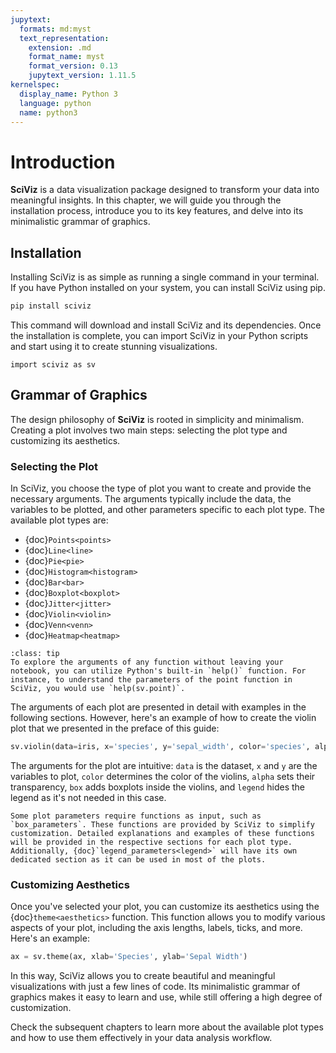 ```yaml
---
jupytext:
  formats: md:myst
  text_representation:
    extension: .md
    format_name: myst
    format_version: 0.13
    jupytext_version: 1.11.5
kernelspec:
  display_name: Python 3
  language: python
  name: python3
---
```


# Introduction

**SciViz** is a data visualization package designed to transform your data into meaningful insights. In this chapter, we will guide you through the installation process, introduce you to its key features, and delve into its minimalistic grammar of graphics.

## Installation

Installing SciViz is as simple as running a single command in your terminal. If you have Python installed on your system, you can install SciViz using pip.

```bash
pip install sciviz
```

This command will download and install SciViz and its dependencies. Once the installation is complete, you can import SciViz in your Python scripts and start using it to create stunning visualizations.

```{code-cell}
import sciviz as sv
```

## Grammar of Graphics

The design philosophy of **SciViz** is rooted in simplicity and minimalism. Creating a plot involves two main steps: selecting the plot type and customizing its aesthetics.

### Selecting the Plot

In SciViz, you choose the type of plot you want to create and provide the necessary arguments. The arguments typically include the data, the variables to be plotted, and other parameters specific to each plot type. The available plot types are:

- {doc}`Points<points>`
- {doc}`Line<line>`
- {doc}`Pie<pie>`
- {doc}`Histogram<histogram>`
- {doc}`Bar<bar>`
- {doc}`Boxplot<boxplot>`
- {doc}`Jitter<jitter>`
- {doc}`Violin<violin>`
- {doc}`Venn<venn>`
- {doc}`Heatmap<heatmap>`


`````{admonition} Tip
:class: tip
To explore the arguments of any function without leaving your notebook, you can utilize Python's built-in `help()` function. For instance, to understand the parameters of the point function in SciViz, you would use `help(sv.point)`.
`````

The arguments of each plot are presented in detail with examples in the following sections. However, here's an example of how to create the violin plot that we presented in the preface of this guide:

```python
sv.violin(data=iris, x='species', y='sepal_width', color='species', alpha=0.5, box=sv.box_parameters(), legend=None)
```

The arguments for the plot are intuitive: `data` is the dataset, `x` and `y` are the variables to plot, `color` determines the color of the violins, `alpha` sets their transparency, `box` adds boxplots inside the violins, and `legend` hides the legend as it's not needed in this case.

```{note}
Some plot parameters require functions as input, such as `box_parameters`. These functions are provided by SciViz to simplify customization. Detailed explanations and examples of these functions will be provided in the respective sections for each plot type. Additionally, {doc}`legend_parameters<legend>` will have its own dedicated section as it can be used in most of the plots.
```

### Customizing Aesthetics

Once you've selected your plot, you can customize its aesthetics using the {doc}`theme<aesthetics>` function. This function allows you to modify various aspects of your plot, including the axis lengths, labels, ticks, and more. Here's an example:

```python
ax = sv.theme(ax, xlab='Species', ylab='Sepal Width')
```

In this way, SciViz allows you to create beautiful and meaningful visualizations with just a few lines of code. Its minimalistic grammar of graphics makes it easy to learn and use, while still offering a high degree of customization.

Check the subsequent chapters to learn more about the available plot types and how to use them effectively in your data analysis workflow.